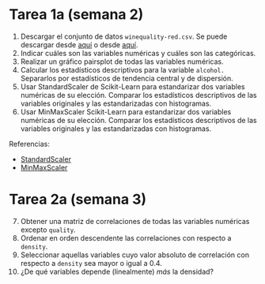 # Tarea 1a (semana 2)

1. Descargar el conjunto de datos `winequality-red.csv`. Se puede descargar desde [aquí](https://archive.ics.uci.edu/dataset/186/wine+quality) o desde [aquí](https://raw.githubusercontent.com/jealcalat/AEM-ITESO/main/datasets/winequality_red.csv).
2. Indicar cuáles son las variables numéricas y cuáles son las categóricas.
3. Realizar un gráfico pairsplot de todas las variables numéricas.
4. Calcular los estadísticos descriptivos para la variable `alcohol.` Separarlos por estadísticos de tendencia central y de dispersión.
5. Usar StandardScaler de Scikit-Learn para estandarizar dos variables numéricas de su elección. Comparar los estadísticos descriptivos de las variables originales y las estandarizadas con histogramas.
6. Usar MinMaxScaler Scikit-Learn para estandarizar dos variables numéricas de su elección. Comparar los estadísticos descriptivos de las variables originales y las estandarizadas con histogramas.


Referencias:

- [StandardScaler](https://scikit-learn.org/stable/modules/generated/sklearn.preprocessing.StandardScaler.html)
- [MinMaxScaler](https://scikit-learn.org/stable/modules/generated/sklearn.preprocessing.MinMaxScaler.html)

# Tarea 2a (semana 3)

7. Obtener una matriz de correlaciones de todas las variables numéricas excepto `quality`.
8. Ordenar en orden descendente las correlaciones con respecto a `density`.
9. Seleccionar aquellas variables cuyo valor absoluto de correlación con respecto a `density` sea mayor o igual a 0.4.
10. ¿De qué variables depende (linealmente) *más* la densidad?